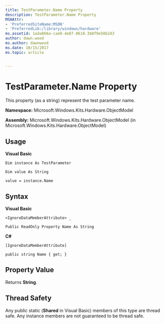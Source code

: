 ```yaml
---
title: TestParameter.Name Property
description: TestParameter.Name Property
MSHAttr:
- 'PreferredSiteName:MSDN'
- 'PreferredLib:/library/windows/hardware'
ms.assetid: 1ada866a-cae0-4e87-8618-3b0f9e58b243
author: dawn.wood
ms.author: dawnwood
ms.date: 10/15/2017
ms.topic: article


---
```


# TestParameter.Name Property


This property (as a string) represent the test parameter name.

**Namespace:** Microsoft.Windows.Kits.Hardware.ObjectModel

**Assembly:** Microsoft.Windows.Kits.Hardware.ObjectModel (in Microsoft.Windows.Kits.Hardware.ObjectModel)

## <span id="Usage"></span><span id="usage"></span><span id="USAGE"></span>Usage


**Visual Basic**

`Dim instance As TestParameter`

`Dim value As String`

`value = instance.Name`

## <span id="Syntax"></span><span id="syntax"></span><span id="SYNTAX"></span>Syntax


**Visual Basic**

`<IgnoreDataMemberAttribute> _`

`Public ReadOnly Property Name As String`

**C#**

`[IgnoreDataMemberAttribute]`

`public string Name { get; }`

## <span id="Property_Value"></span><span id="property_value"></span><span id="PROPERTY_VALUE"></span>Property Value


Returns **String**.

## <span id="Thread_Safety"></span><span id="thread_safety"></span><span id="THREAD_SAFETY"></span>Thread Safety


Any public static (**Shared** in Visual Basic) members of this type are thread safe. Any instance members are not guaranteed to be thread safe.

 

 






